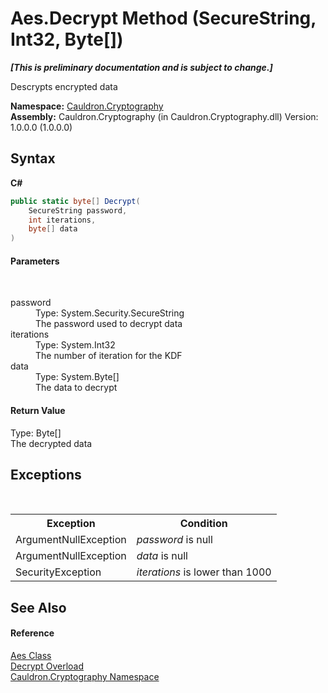 # Aes.Decrypt Method (SecureString, Int32, Byte[])
 _**\[This is preliminary documentation and is subject to change.\]**_

Descrypts encrypted data

**Namespace:**&nbsp;<a href="N_Cauldron_Cryptography">Cauldron.Cryptography</a><br />**Assembly:**&nbsp;Cauldron.Cryptography (in Cauldron.Cryptography.dll) Version: 1.0.0.0 (1.0.0.0)

## Syntax

**C#**<br />
``` C#
public static byte[] Decrypt(
	SecureString password,
	int iterations,
	byte[] data
)
```


#### Parameters
&nbsp;<dl><dt>password</dt><dd>Type: System.Security.SecureString<br />The password used to decrypt data</dd><dt>iterations</dt><dd>Type: System.Int32<br />The number of iteration for the KDF</dd><dt>data</dt><dd>Type: System.Byte[]<br />The data to decrypt</dd></dl>

#### Return Value
Type: Byte[]<br />The decrypted data

## Exceptions
&nbsp;<table><tr><th>Exception</th><th>Condition</th></tr><tr><td>ArgumentNullException</td><td>*password* is null</td></tr><tr><td>ArgumentNullException</td><td>*data* is null</td></tr><tr><td>SecurityException</td><td>*iterations* is lower than 1000</td></tr></table>

## See Also


#### Reference
<a href="T_Cauldron_Cryptography_Aes">Aes Class</a><br /><a href="Overload_Cauldron_Cryptography_Aes_Decrypt">Decrypt Overload</a><br /><a href="N_Cauldron_Cryptography">Cauldron.Cryptography Namespace</a><br />